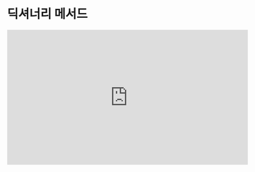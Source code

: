 # 딕셔너리 메서드

<iframe
  loading="lazy" width="560" height="315" className="youtube" src="https://www.youtube.com/embed/SaJzwva53zo" title="YouTube video player" frameBorder="0" allow="accelerometer; autoplay; clipboard-write; encrypted-media; gyroscope; picture-in-picture" />

## 딕셔너리 쌍 추가하기

`a = {1: "a", 2: "b"}`라는 딕셔너리에 `{3: "c"}`라는 딕셔너리 쌍을 추가시키는 방법 중 인덱싱을 사용하는 방법이 있습니다.

인덱싱을 사용하면 됩니다.

<iframe
  loading="lazy" title="Python Playground" src="https://trinket.io/embed/python3/bb91a39a67" height="400" />

## 딕셔너리 쌍 삭제하기

딕셔너리 요소를 삭제하는 방법은 매우 간단합니다.

`del` 딕셔너리 `이름[Key]`를 입력하면 삭제할 수 있습니다.

<iframe
  loading="lazy" title="Python Playground" src="https://trinket.io/embed/python3/1a3ca85630" height="400" />

## `update()`

딕셔너리 Key의 값을 바꾸고 싶다면 딕셔너리에서 Key를 선택한 후 새로운 값을 입력하면 됩니다. CODE1에서 확인하세요.

한 번에 많은 Key의 값을 바꾸고 싶다면 `update()` 메서드를 사용하여 `update()` 함수 안에 또 다른 딕셔너리를 입력하면 됩니다. CODE2에서 확인하세요.

만일 새로운 딕셔너리 안에 새로운 key가 있다면 새로운 key를 만들고 이미 있다면 그 key의 값을 바꿉니다.

<iframe
  loading="lazy" title="Python Playground" src="https://trinket.io/embed/python3/c093c433f6" height="500" />

## `get()`

딕셔너리에서 Key의 Value를 찾기 위하여 get()라는 메서드를 사용할 수 있습니다.

첫 번째 매개변수에는 아이템의 값을 넣고 두 번째는 만일 그 값이 딕셔너리에 존재하지 않는다면 출력될 값을 입력하면 됩니다.

<iframe
  loading="lazy" title="Python Playground" src="https://trinket.io/embed/python3/c250d6c262" height="400" />
